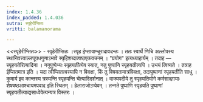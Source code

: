 ```yaml
---
index: 1.4.36
index_padded: 1.4.036
sutra: स्पृहेरीप्सितः
vritti: balamanorama

---
```

<<स्पृहेरीप्सितः>> - स्पृहेरीप्सितः ।स्पृह ईप्सायाम्चुरादावदन्तः । ततः स्वार्थे णिचि अल्लोपस्य स्थानिवत्त्वाल्लघूपधगुणाऽभावे स्पृहिशब्दात्षष्ठएकवचनम् । "प्रयोग" इत्यध्याहार्यम् । तदाह — स्पृहयतेरित्यादिना । ननुपुष्पेभ्यः स्पृहयती॑त्येव स्यात्, नतु पुष्पाणि स्पृहयतीत्यपि । उभयं त्विष्यते । तत्राह ईप्सितमात्र इति । यदा त्वीप्सितत्वस्यापि न विवक्षा, किं तु विषयतामात्रविवक्षा, तदापुष्पाणां स्पृहयती॑ति साधु ।कुमार्य इव कान्तस्य त्रस्यन्ति स्पृहयन्ति चे॑त्यादिदर्शनात् । वाक्यपदीये तु स्पृहयतियोगे कर्मसञ्ज्ञायाः शेषषष्ठआश्चायमपवाद इति स्थितम् । हेलाराजोऽप्येवम् । तन्मते पुष्पाणि स्पृहयति पुष्पाणां स्पृहयतीत्याद्यसाध्वेवेत्यन्यत्र विस्तरः । 